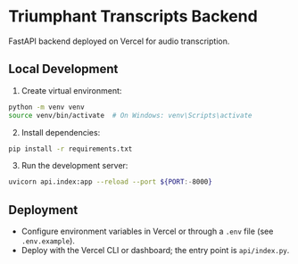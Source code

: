 # Triumphant Transcripts Backend

FastAPI backend deployed on Vercel for audio transcription.

## Local Development

1. Create virtual environment:
```bash
python -m venv venv
source venv/bin/activate  # On Windows: venv\Scripts\activate
```

2. Install dependencies:
```bash
pip install -r requirements.txt
```

3. Run the development server:
```bash
uvicorn api.index:app --reload --port ${PORT:-8000}
```

## Deployment

- Configure environment variables in Vercel or through a `.env` file (see `.env.example`).
- Deploy with the Vercel CLI or dashboard; the entry point is `api/index.py`.

